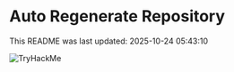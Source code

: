 # Auto Regenerate Repository

This README was last updated: 2025-10-24 05:43:10

 ![TryHackMe](https://tryhackme.com/badge/533634)